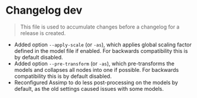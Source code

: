 # Changelog dev
> This file is used to accumulate changes before a changelog for a release is
> created.

* Added option `--apply-scale` (or `-as`), which applies global scaling factor defined in the model file if enabled. For backwards compatibility this is by default disabled.
* Added option `--pre-transform` (or `-as`), which pre-transforms the models and collapses all nodes into one if possible. For backwards compatibility this is by default disabled.
* Reconfigured Assimp to do less post-processing on the models by default, as the old settings caused issues with some models.
